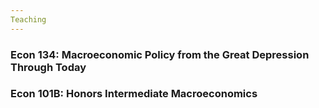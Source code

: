 ```yaml
---
Teaching
---
```


### Econ 134: Macroeconomic Policy from the Great Depression Through Today
### Econ 101B: Honors Intermediate Macroeconomics
